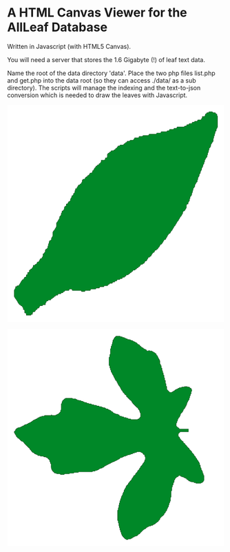 A HTML Canvas Viewer for the AllLeaf Database
=============================================

Written in Javascript (with HTML5 Canvas).

You will need a server that stores the 1.6 Gigabyte (!) of leaf text data.

Name the root of the data directory 'data'.
Place the two php files list.php and get.php into the data root (so they can access ./data/ as a sub directory). The scripts will manage the indexing and the text-to-json conversion which is needed to draw the leaves with Javascript.


![A Leaf](screenshot-20170609.png)

![A Leaf](screenshot-20170609_1.png)


 
